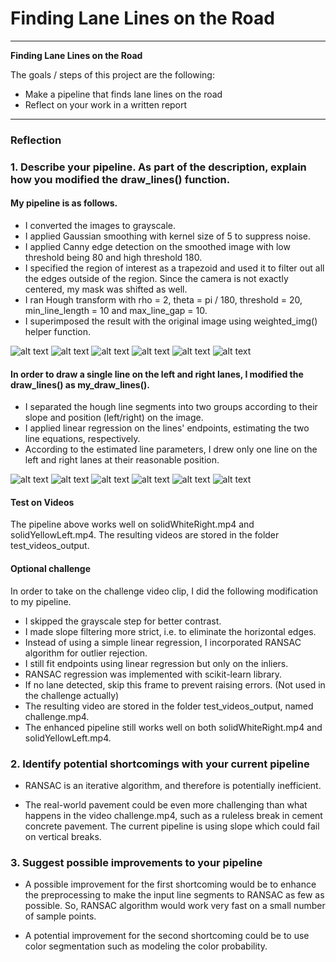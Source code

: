 # **Finding Lane Lines on the Road** 

---

**Finding Lane Lines on the Road**

The goals / steps of this project are the following:
* Make a pipeline that finds lane lines on the road
* Reflect on your work in a written report


[//]: # (Image References)

[fig1]: ./test_images_output/line_segments/solidWhiteCurve.jpg
[fig2]: ./test_images_output/line_segments/solidWhiteRight.jpg
[fig3]: ./test_images_output/line_segments/solidYellowCurve.jpg
[fig4]: ./test_images_output/line_segments/solidYellowCurve2.jpg
[fig5]: ./test_images_output/line_segments/solidYellowLeft.jpg
[fig6]: ./test_images_output/line_segments/whiteCarLaneSwitch.jpg

[fig7]: ./test_images_output/lane_marks/solidWhiteCurve.jpg
[fig8]: ./test_images_output/lane_marks/solidWhiteRight.jpg
[fig9]: ./test_images_output/lane_marks/solidYellowCurve.jpg
[fig10]: ./test_images_output/lane_marks/solidYellowCurve2.jpg
[fig11]: ./test_images_output/lane_marks/solidYellowLeft.jpg
[fig12]: ./test_images_output/lane_marks/whiteCarLaneSwitch.jpg

[vid1]: ./test_videos_output/solidWhiteRight.mp4

---

### Reflection

### 1. Describe your pipeline. As part of the description, explain how you modified the draw_lines() function.

#### My pipeline is as follows. 

* I converted the images to grayscale.
* I applied Gaussian smoothing with kernel size of 5 to suppress noise.
* I applied Canny edge detection on the smoothed image with low threshold being 80 and high threshold 180.
* I specified the region of interest as a trapezoid and used it to filter out all the edges outside of the region. Since the camera is not exactly centered, my mask was shifted as well.
* I ran Hough transform with rho = 2, theta = pi / 180, threshold = 20, min_line_length = 10 and max_line_gap = 10.
* I superimposed the result with the original image using weighted_img() helper function.

![alt text][fig1]
![alt text][fig2]
![alt text][fig3]
![alt text][fig4]
![alt text][fig5]
![alt text][fig6]

#### In order to draw a single line on the left and right lanes, I modified the draw_lines() as my_draw_lines().

* I separated the hough line segments into two groups according to their slope and position (left/right) on the image.
* I applied linear regression on the lines' endpoints, estimating the two line equations, respectively.
* According to the estimated line parameters, I drew only one line on the left and right lanes at their reasonable position.

![alt text][fig7]
![alt text][fig8]
![alt text][fig9]
![alt text][fig10]
![alt text][fig11]
![alt text][fig12]

#### Test on Videos

The pipeline above works well on solidWhiteRight.mp4 and solidYellowLeft.mp4. The resulting videos are stored in the folder test_videos_output.

#### Optional challenge

In order to take on the challenge video clip, I did the following modification to my pipeline.

* I skipped the grayscale step for better contrast.
* I made slope filtering more strict, i.e. to eliminate the horizontal edges.
* Instead of using a simple linear regression, I incorporated RANSAC algorithm for outlier rejection. 
* I still fit endpoints using linear regression but only on the inliers. 
* RANSAC regression was implemented with scikit-learn library.
* If no lane detected, skip this frame to prevent raising errors. (Not used in the challenge actually)  
* The resulting video are stored in the folder test_videos_output, named challenge.mp4.
* The enhanced pipeline still works well on both solidWhiteRight.mp4 and solidYellowLeft.mp4.


### 2. Identify potential shortcomings with your current pipeline

* RANSAC is an iterative algorithm, and therefore is potentially inefficient. 

* The real-world pavement could be even more challenging than what happens in the video challenge.mp4, such as a ruleless break in cement concrete pavement. The current pipeline is using slope which could fail on vertical breaks.  


### 3. Suggest possible improvements to your pipeline

* A possible improvement for the first shortcoming would be to enhance the preprocessing to make the input line segments to RANSAC as few as possible. So, RANSAC algorithm would work very fast on a small number of sample points. 

* A potential improvement for the second shortcoming could be to use color segmentation such as modeling the color probability.






